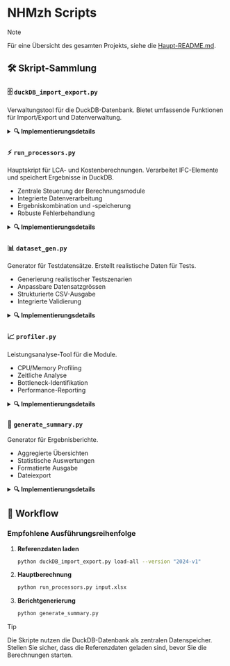 # NHMzh Scripts

> [!NOTE]
> Für eine Übersicht des gesamten Projekts, siehe die [Haupt-README.md](../README.md).

## 🛠️ Skript-Sammlung

### 🗄️ `duckDB_import_export.py`

Verwaltungstool für die DuckDB-Datenbank. Bietet umfassende Funktionen für Import/Export und Datenverwaltung.

<details>
<summary><b>🔍 Implementierungsdetails</b></summary>

#### 📋 Hauptfunktionen

- **Referenzdaten laden**

  ```bash
  # Alle Referenzdaten laden
  python duckDB_import_export.py load-all --version "2024-v1"

  # KBOB-Daten laden
  python duckDB_import_export.py load-kbob KBOB.csv "2024-v1"

  # Lebensdauer-Daten laden
  python duckDB_import_export.py load-life amortization_periods.csv

  # Material-Mappings laden
  python duckDB_import_export.py load-mappings mappings.json
  ```

- **Daten exportieren/importieren**

  ```bash
  # Datenbank exportieren
  python duckDB_import_export.py export backup_dir

  # Datenbank importieren
  python duckDB_import_export.py import backup_dir
  ```

#### 🔧 Datenbank-Features

- Transaktionssicherheit
- Versionskontrolle für KBOB-Daten
- Automatische Indizierung
- Fehlerprotokollierung
- Batch-Verarbeitung

#### ⚠️ Fehlerbehandlung

- Datenvalidierung
- Transaktions-Rollback
- Detaillierte Fehlerprotokolle
- Automatische Bereinigung

</details>

### ⚡ `run_processors.py`

Hauptskript für LCA- und Kostenberechnungen. Verarbeitet IFC-Elemente und speichert Ergebnisse in DuckDB.

- Zentrale Steuerung der Berechnungsmodule
- Integrierte Datenverarbeitung
- Ergebniskombination und -speicherung
- Robuste Fehlerbehandlung

<details>
<summary><b>🔍 Implementierungsdetails</b></summary>

#### �� Hauptfunktionen

- Verarbeitung von IFC-Elementen
- Integration mit Referenzdaten
- Berechnung von Umweltindikatoren und Kosten
- Export nach DuckDB und optional MinIO

#### 🔧 Verwendung

```bash
python run_processors.py <Pfad_zur_Eingabedatei>
```

#### ⚙️ Prozessablauf

1. Laden der Eingabedaten
2. Initialisierung der DuckDB-Verbindung
3. LCA-Berechnung
4. Kostenberechnung
5. Speicherung in DuckDB
6. Optionaler Export als Parquet
</details>

### 📊 `dataset_gen.py`

Generator für Testdatensätze. Erstellt realistische Daten für Tests.

- Generierung realistischer Testszenarien
- Anpassbare Datensatzgrössen
- Strukturierte CSV-Ausgabe
- Integrierte Validierung

<details>
<summary><b>🔍 Implementierungsdetails</b></summary>

#### 📋 Hauptfunktionen

- Generierung von IFC-Elementen
- Erstellung von Materialdaten
- Validierung der Testdaten

#### 🔧 Verwendung

```bash
python dataset_gen.py
```

#### 📝 Generierte Daten

- IFC-Elemente
- Materialdaten
- eBKP-H Codes
</details>

### 📈 `profiler.py`

Leistungsanalyse-Tool für die Module.

- CPU/Memory Profiling
- Zeitliche Analyse
- Bottleneck-Identifikation
- Performance-Reporting

<details>
<summary><b>🔍 Implementierungsdetails</b></summary>

#### 📋 Hauptfunktionen

- Performance-Profiling
- Speicheranalyse
- Bottleneck-Identifikation

#### 🔧 Verwendung

```bash
python profiler.py <Pfad_zur_Eingabedatei>
```

#### 📊 Analysebereiche

- Ausführungszeiten
- Speichernutzung
- Datenbankoperationen
</details>

### 📑 `generate_summary.py`

Generator für Ergebnisberichte.

- Aggregierte Übersichten
- Statistische Auswertungen
- Formatierte Ausgabe
- Dateiexport

<details>
<summary><b>🔍 Implementierungsdetails</b></summary>

#### �� Hauptfunktionen

- Auslesen der DuckDB-Daten
- Statistische Auswertung
- Berichtgenerierung

#### 🔧 Verwendung

```bash
python generate_summary.py
```

#### �� Berichtsinhalte

- Projektübersicht
- LCA-Ergebnisse
- Kostenanalyse
- Fehlerstatistiken
</details>

## 🔄 Workflow

### Empfohlene Ausführungsreihenfolge

1. **Referenzdaten laden**

   ```bash
   python duckDB_import_export.py load-all --version "2024-v1"
   ```

2. **Hauptberechnung**

   ```bash
   python run_processors.py input.xlsx
   ```

3. **Berichtgenerierung**

   ```bash
   python generate_summary.py
   ```

> [!TIP]
> Die Skripte nutzen die DuckDB-Datenbank als zentralen Datenspeicher. Stellen Sie sicher, dass die Referenzdaten geladen sind, bevor Sie die Berechnungen starten.
